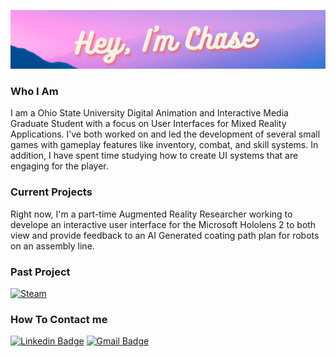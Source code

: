 ![Header image](https://raw.githubusercontent.com/Chaseao/Chaseao/master/Chase.png)
<h3>
  Who I Am
</h3>
<p>
   I am a Ohio State University Digital Animation and Interactive Media Graduate Student with a focus on User Interfaces for Mixed Reality Applications. I’ve both worked on and led the development of several small games with gameplay features like inventory, combat, and skill systems. In addition, I have spent time studying how to create UI systems that are engaging for the player.
</p>

<h3>
  Current Projects
</h3>
<p>
  Right now, I'm a part-time Augmented Reality Researcher working to develope an interactive user interface for the Microsoft Hololens 2 to both view and provide feedback to an AI Generated coating path plan for robots on an assembly line.
</p>

<h3>
  Past Project
</h3>

[![Steam](https://img.shields.io/badge/Zakumba:_Astraia-%23000000.svg?style=flat&logo=steam&logoColor=white&link=https://store.steampowered.com/app/1430350/Zakumba_Astraia/)](https://store.steampowered.com/app/1430350/Zakumba_Astraia/)

<h3>
  How To Contact me
</h3>
  
  [![Linkedin Badge](https://img.shields.io/badge/-Chase_Oberg-blue?style=flat-square&logo=Linkedin&logoColor=white&link=https://www.linkedin.com/in/chase-winters-6a5a1621b/)](https://www.linkedin.com/in/chase-winters-6a5a1621b/)
[![Gmail Badge](https://img.shields.io/badge/-chaseao.oberg@gmail.com-d14836?style=flat-square&logo=Gmail&logoColor=white&link=mailto:chaseao.oberg@gmail.com)](mailto:chaseao.oberg@gmail.com)

<!---
Chaseao/Chaseao is a ✨ special ✨ repository because its `README.md` (this file) appears on your GitHub profile.
You can click the Preview link to take a look at your changes.
--->
